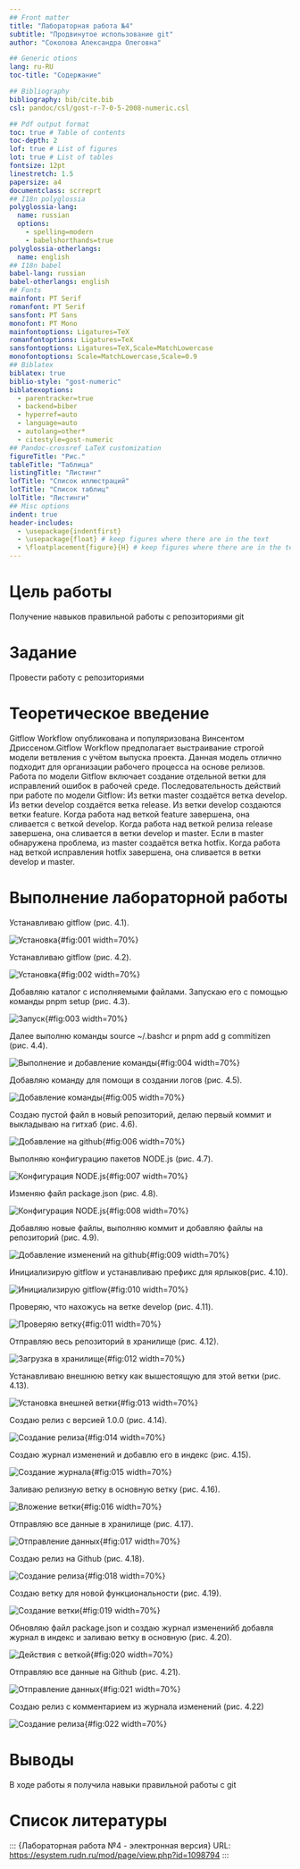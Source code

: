 ```yaml
---
## Front matter
title: "Лабораторная работа №4"
subtitle: "Продвинутое использование git"
author: "Соколова Александра Олеговна"

## Generic otions
lang: ru-RU
toc-title: "Содержание"

## Bibliography
bibliography: bib/cite.bib
csl: pandoc/csl/gost-r-7-0-5-2008-numeric.csl

## Pdf output format
toc: true # Table of contents
toc-depth: 2
lof: true # List of figures
lot: true # List of tables
fontsize: 12pt
linestretch: 1.5
papersize: a4
documentclass: scrreprt
## I18n polyglossia
polyglossia-lang:
  name: russian
  options:
	- spelling=modern
	- babelshorthands=true
polyglossia-otherlangs:
  name: english
## I18n babel
babel-lang: russian
babel-otherlangs: english
## Fonts
mainfont: PT Serif
romanfont: PT Serif
sansfont: PT Sans
monofont: PT Mono
mainfontoptions: Ligatures=TeX
romanfontoptions: Ligatures=TeX
sansfontoptions: Ligatures=TeX,Scale=MatchLowercase
monofontoptions: Scale=MatchLowercase,Scale=0.9
## Biblatex
biblatex: true
biblio-style: "gost-numeric"
biblatexoptions:
  - parentracker=true
  - backend=biber
  - hyperref=auto
  - language=auto
  - autolang=other*
  - citestyle=gost-numeric
## Pandoc-crossref LaTeX customization
figureTitle: "Рис."
tableTitle: "Таблица"
listingTitle: "Листинг"
lofTitle: "Список иллюстраций"
lotTitle: "Список таблиц"
lolTitle: "Листинги"
## Misc options
indent: true
header-includes:
  - \usepackage{indentfirst}
  - \usepackage{float} # keep figures where there are in the text
  - \floatplacement{figure}{H} # keep figures where there are in the text
---
```


# Цель работы

Получение навыков правильной работы с репозиториями git

# Задание

Провести работу с репозиториями

# Теоретическое введение

Gitflow Workflow опубликована и популяризована Винсентом Дриссеном.Gitflow Workflow предполагает выстраивание строгой модели ветвления с учётом выпуска проекта.
Данная модель отлично подходит для организации рабочего процесса на основе релизов.
Работа по модели Gitflow включает создание отдельной ветки для исправлений ошибок в рабочей среде.
Последовательность действий при работе по модели Gitflow:
Из ветки master создаётся ветка develop.
Из ветки develop создаётся ветка release.
Из ветки develop создаются ветки feature.
Когда работа над веткой feature завершена, она сливается с веткой develop.
Когда работа над веткой релиза release завершена, она сливается в ветки develop и master.
Если в master обнаружена проблема, из master создаётся ветка hotfix.
Когда работа над веткой исправления hotfix завершена, она сливается в ветки develop и master.

# Выполнение лабораторной работы

Устанавливаю gitflow (рис. 4.1).

![Установка](image/1.png){#fig:001 width=70%}

Устанавливаю gitflow (рис. 4.2).

![Установка](image/2.png){#fig:002 width=70%}

Добавляю каталог с исполняемыми файлами. Запускаю его с помощью команды pnpm setup (рис. 4.3).

![Запуск](image/3.png){#fig:003 width=70%}

Далее выполню команды source ~/.bashcr и pnpm add g commitizen (рис. 4.4).

![Выполнение и добавление команды](image/4.png){#fig:004 width=70%}

Добавляю команду для помощи в создании логов (рис. 4.5).

![Добавление команды](image/5.png){#fig:005 width=70%}

Создаю пустой файл в новый репозиторий, делаю первый коммит и выкладываю на гитхаб  (рис. 4.6).

![Добавление на github](image/6.png){#fig:006 width=70%}

Выполняю конфигурацию пакетов NODE.js (рис. 4.7).

![Конфигурация NODE.js](image/7.png){#fig:007 width=70%}

Изменяю файл package.json (рис. 4.8).

![Конфигурация NODE.js](image/8.png){#fig:008 width=70%}

Добавляю новые файлы, выполняю коммит и добавляю файлы на репозиторий (рис. 4.9).

![Добавление изменений на github](image/9.png){#fig:009 width=70%}

Инициализирую gitflow и устанавливаю префикс для ярлыков(рис. 4.10).

![Инициализирую gitflow](image/10.png){#fig:010 width=70%}

Проверяю, что нахожусь на ветке develop (рис. 4.11).

![Проверяю ветку](image/11.png){#fig:011 width=70%}

Отправляю весь репозиторий в хранилище (рис. 4.12).

![Загрузка в хранилище](image/12.png){#fig:012 width=70%}

Устанавливаю внешнюю ветку как вышестоящую для этой ветки (рис. 4.13).

![Установка внешней ветки](image/13.png){#fig:013 width=70%}

Создаю релиз с версией 1.0.0 (рис. 4.14).

![Создание релиза](image/14.png){#fig:014 width=70%}

Создаю журнал изменений и добавлю его в индекс (рис. 4.15).

![Создание журнала](image/15.png){#fig:015 width=70%}

Заливаю релизную ветку в основную ветку (рис. 4.16).

![Вложение ветки](image/16.png){#fig:016 width=70%}

Отправляю все данные в хранилище (рис. 4.17).

![Отправление данных](image/17.png){#fig:017 width=70%}

Создаю релиз на Github (рис. 4.18).

![Создание релиза](image/18.png){#fig:018 width=70%}

Создаю ветку для новой функциональности (рис. 4.19).

![Создание ветки](image/19.png){#fig:019 width=70%}

Обновляю файл package.json и создаю журнал измененийб добавля журнал в индекс и заливаю ветку в основную (рис. 4.20).

![Действия с веткой](image/20.png){#fig:020 width=70%}

Отправляю все данные на Github (рис. 4.21).

![Отправление данных](image/21.png){#fig:021 width=70%}

Создаю релиз с комментарием из журнала изменений (рис. 4.22)

![Создание релиза](image/22.png){#fig:022 width=70%}

# Выводы

В ходе работы я получила навыки правильной работы с git

# Список литературы

::: {Лабораторная работа №4 - электронная версия} URL: https://esystem.rudn.ru/mod/page/view.php?id=1098794
:::
